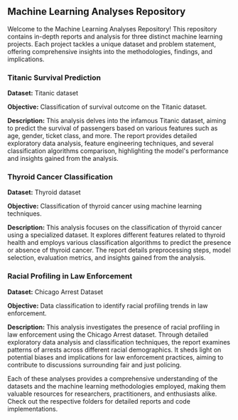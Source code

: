 ## Machine Learning Analyses Repository

Welcome to the Machine Learning Analyses Repository! This repository contains in-depth reports and analysis for three distinct machine learning projects. Each project tackles a unique dataset and problem statement, offering comprehensive insights into the methodologies, findings, and implications.

### Titanic Survival Prediction

**Dataset:** Titanic dataset

**Objective:** Classification of survival outcome on the Titanic dataset.

**Description:** This analysis delves into the infamous Titanic dataset, aiming to predict the survival of passengers based on various features such as age, gender, ticket class, and more. The report provides detailed exploratory data analysis, feature engineering techniques, and several classification algorithms comparison, highlighting the model's performance and insights gained from the analysis.

### Thyroid Cancer Classification

**Dataset:** Thyroid dataset

**Objective:** Classification of thyroid cancer using machine learning techniques.

**Description:** This analysis focuses on the classification of thyroid cancer using a specialized dataset. It explores different features related to thyroid health and employs various classification algorithms to predict the presence or absence of thyroid cancer. The report details preprocessing steps, model selection, evaluation metrics, and insights gained from the analysis.

### Racial Profiling in Law Enforcement

**Dataset:** Chicago Arrest Dataset

**Objective:** Data classification to identify racial profiling trends in law enforcement.

**Description:** This analysis investigates the presence of racial profiling in law enforcement using the Chicago Arrest dataset. Through detailed exploratory data analysis and classification techniques, the report examines patterns of arrests across different racial demographics. It sheds light on potential biases and implications for law enforcement practices, aiming to contribute to discussions surrounding fair and just policing.

Each of these analyses provides a comprehensive understanding of the datasets and the machine learning methodologies employed, making them valuable resources for researchers, practitioners, and enthusiasts alike. Check out the respective folders for detailed reports and code implementations.
